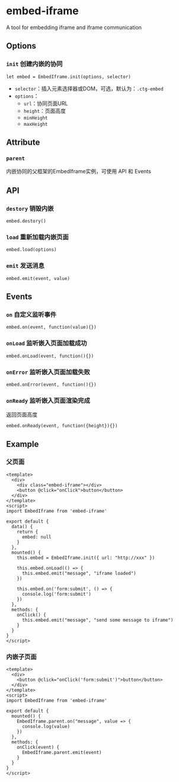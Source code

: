 # embed-iframe

A tool for embedding iframe and iframe communication
## Options

### `init` 创建内嵌的协同

```
let embed = EmbedIframe.init(options, selector)
```

* `selector`：插入元素选择器或DOM，可选，默认为：`.ctg-embed`
* `options`：
    -  `url`：协同页面URL
    -  `height`：页面高度
    -  `minHeight`
    -  `maxHeight`

## Attribute

### `parent` 
内嵌协同的父框架的EmbedIframe实例，可使用 API 和 Events

## API

### `destory` 销毁内嵌
```
embed.destory()
```

### `load` 重新加载内嵌页面
```
embed.load(options)
```

### `emit` 发送消息
```
embed.emit(event, value)
```

## Events

### `on` 自定义监听事件
```
embed.on(event, function(value){})
```

### `onLoad` 监听嵌入页面加载成功
```
embed.onLoad(event, function(){})
```

### `onError` 监听嵌入页面加载失败
```
embed.onError(event, function(){})
```

### `onReady` 监听嵌入页面渲染完成

返回页面高度
```
embed.onReady(event, function({height}){})
```

## Example

### 父页面
```
<template>
  <div>
    <div class="embed-iframe"></div>
    <button @click="onClick">button</button>
  </div>
</template>
<script>
import EmbedIframe from 'embed-iframe'

export default {
  data() {
    return {
      embed: null
    }
  },
  mounted() {
    this.embed = EmbedIframe.init({ url: "http://xxx" })

    this.embed.onLoad(() => {
      this.embed.emit("message", "iframe loaded")
    })

    this.embed.on('form:submit', () => {
      console.log('form:submit')
    })
  },
  methods: {
    onClick() {
      this.embed.emit("message", "send some message to iframe")
    }
  }
}
</script>
```

### 内嵌子页面
```
<template>
  <div>
    <button @click="onClick('form:submit')">button</button>
  </div>
</template>
<script>
import EmbedIframe from 'embed-iframe'

export default {
  mounted() {
    EmbedIframe.parent.on("message", value => {
      console.log(value)
    })
  },
  methods: {
    onClick(event) {
      EmbedIframe.parent.emit(event)
    }
  }
}
</script>
```

